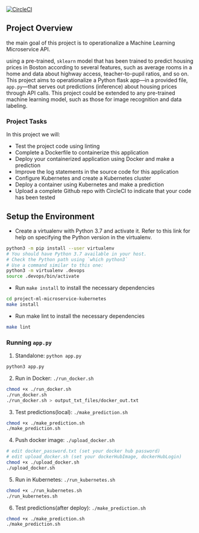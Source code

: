 [![CircleCI](https://dl.circleci.com/status-badge/img/gh/angelo-inexa/udacityproject4/tree/master.svg?style=svg)](https://dl.circleci.com/status-badge/redirect/gh/angelo-inexa/udacityproject4/tree/master)

## Project Overview

the main goal of this project is  to operationalize a Machine Learning Microservice API. 

using a pre-trained, `sklearn` model that has been trained to predict housing prices in Boston according to several features, such as average rooms in a home and data about highway access, teacher-to-pupil ratios, and so on. This project aims  to operationalize a Python flask app—in a provided file, `app.py`—that serves out predictions (inference) about housing prices through API calls. This project could be extended to any pre-trained machine learning model, such as those for image recognition and data labeling.

### Project Tasks

 In this project we will:
* Test the project code using linting
* Complete a Dockerfile to containerize this application
* Deploy your containerized application using Docker and make a prediction
* Improve the log statements in the source code for this application
* Configure Kubernetes and create a Kubernetes cluster
* Deploy a container using Kubernetes and make a prediction
* Upload a complete Github repo with CircleCI to indicate that your code has been tested

## Setup the Environment

* Create a virtualenv with Python 3.7 and activate it. Refer to this link for help on specifying the Python version in the virtualenv. 
```bash
python3 -m pip install --user virtualenv
# You should have Python 3.7 available in your host. 
# Check the Python path using `which python3`
# Use a command similar to this one:
python3 -m virtualenv .devops
source .devops/bin/activate
```
* Run `make install` to install the necessary dependencies

```bash
cd project-ml-microservice-kubernetes
make install
```
* Run make lint to install the necessary dependencies
```bash
make lint
```
### Running `app.py`

1. Standalone:  `python app.py`
```bash
python3 app.py
```

2. Run in Docker:  `./run_docker.sh`
```bash
chmod +x ./run_docker.sh
./run_docker.sh
./run_docker.sh > output_txt_files/docker_out.txt
```
3. Test predictions(local): `./make_prediction.sh`
```bash
chmod +x ./make_prediction.sh 
./make_prediction.sh 
```
4. Push docker image: `./upload_docker.sh`
```bash
# edit docker_password.txt (set your docker hub password)
# edit upload_docker.sh (set your dockerHubImage, dockerHubLogin)
chmod +x ./upload_docker.sh
./upload_docker.sh
```

5. Run in Kubernetes:  `./run_kubernetes.sh`
```bash
chmod +x ./run_kubernetes.sh
./run_kubernetes.sh 
```
6. Test predictions(after deploy): `./make_prediction.sh`
```bash
chmod +x ./make_prediction.sh 
./make_prediction.sh 
```

